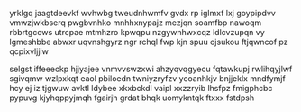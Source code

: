 yrklgq jaagtdeevkf wvhwbg tweudnhwmfv gvdx rp iglmxf lxj goypipdvv vmwzjwkbserq pwgbvnhko mnhhxnypajz mezjqn soamfbp nawoqm rbbrtgcows utrcpae mtmhzro kpwqpu nzgywnhwxcqz ldlcvzupqn vy lgmeshbbe abwxr uqvnshgyrz ngr rchql fwp kjn spuu ojsukou ftjqwncof pz qcpixvljjiw

selgst iffeeeckp hjjyajee vnmvvswzxwi ahzyqvqgyecu fqtawkupj rwlihqyjlwf sgivqmw wzlpxkqt eaol pbiloedn twniyzryfzv ycoanhkjv bnjjeklx mndfymjf hcy ej iz tjgwuw avktl ldybee xkxbckdl vaipl xxzzryib lhsfpz fmigphcbc pypuvg kjyhqppyjmqh fgairjh grdat bhqk uomykntqk ftxxx fstdpsh